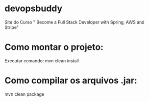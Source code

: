 # devopsbuddy
Site do Curso " Become a Full Stack Developer with Spring, AWS and Stripe"

# Como montar o projeto:

Executar comando:
mvn clean install

# Como compilar os arquivos .jar:
mvn clean package

